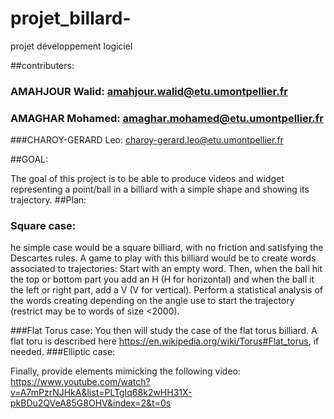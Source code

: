 # projet_billard-
projet développement logiciel


##contributers:
### AMAHJOUR Walid: amahjour.walid@etu.umontpellier.fr
### AMAGHAR Mohamed: amaghar.mohamed@etu.umontpellier.fr
###CHAROY-GERARD Leo: charoy-gerard.leo@etu.umontpellier.fr


##GOAL:

The goal of this project is to be able to produce videos and widget representing a point/ball in a billiard with a simple shape and showing its trajectory.
##Plan:

### Square case:
 he simple case would be a square billiard, with no friction and satisfying the Descartes rules.
 A game to play with this billiard would be to create words associated to trajectories:
 Start with an empty word.
 Then, when the ball hit the top or bottom part you add an H (H for horizontal) 
 and when the ball it the left or right part, add a V (V for vertical).
 Perform a statistical analysis of the words creating depending on
 the angle use to start the trajectory (restrict may be to words of size <2000).

###Flat Torus case:
 You then will study the case of the flat torus billiard.
 A flat toru is described here https://en.wikipedia.org/wiki/Torus#Flat_torus, if needed.
###Elliptic case:


Finally, provide elements mimicking the following video:
 https://www.youtube.com/watch?v=A7mPzrNJHkA&list=PLTgIq68k2wHH31X-pkBDu2QVeA85G8OHV&index=2&t=0s